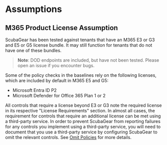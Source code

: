 # Assumptions

## M365 Product License Assumption

ScubaGear has been tested against tenants that have an M365 E3 or G3 and E5 or G5 license bundle. It may still function for tenants that do not have one of these bundles.

> **Note**: DOD endpoints are included, but have not been tested. Please open an issue if you encounter bugs.

Some of the policy checks in the baselines rely on the following licenses, which are included by default in M365 E5 and G5:
* Microsoft Entra ID P2
* Microsoft Defender for Office 365 Plan 1 or 2

All controls that require a license beyond E3 or G3 note the required license in its respective "License Requirements" section. In almost all cases, the requirement for controls that require an additional license can be met using a third-party service. In order to prevent ScubaGear from reporting failures for any controls you implement using a third-party service, you will need to document that you use a third-party service by configuring ScubaGear to omit the relevant controls. See [Omit Policies](https://github.com/cisagov/ScubaGear/blob/main/docs/configuration/configuration.md#omit-policies) for more details.
